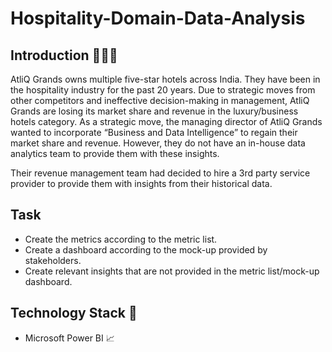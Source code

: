 # Hospitality-Domain-Data-Analysis

## Introduction 🙋🏻‍♂️

AtliQ Grands owns multiple five-star hotels across India. They have been in the hospitality industry for the past 20 years. Due to strategic moves from other competitors and ineffective decision-making in management, AtliQ Grands are losing its market share and revenue in the luxury/business hotels category. As a strategic move, the managing director of AtliQ Grands wanted to incorporate “Business and Data Intelligence” to regain their market share and revenue. However, they do not have an in-house data analytics team to provide them with these insights.

Their revenue management team had decided to hire a 3rd party service provider to provide them with insights from their historical data.

## Task
- Create the metrics according to the metric list.
- Create a dashboard according to the mock-up provided by stakeholders.
- Create relevant insights that are not provided in the metric list/mock-up dashboard.

## Technology Stack 🔧
- Microsoft Power BI 📈
